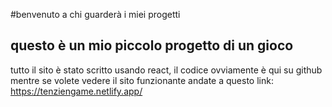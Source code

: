 #benvenuto a chi guarderà i miei progetti
## questo è un mio piccolo progetto di un gioco 
tutto il sito è stato scritto usando react, il codice ovviamente è qui su github
mentre se volete vedere il sito funzionante andate a questo link: https://tenziengame.netlify.app/
